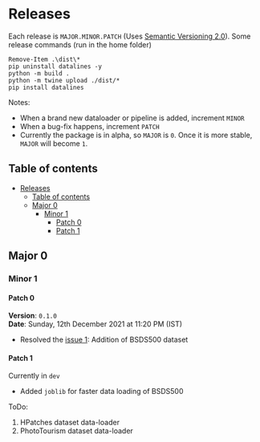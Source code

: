 # Releases

Each release is `MAJOR.MINOR.PATCH` (Uses [Semantic Versioning 2.0](https://semver.org/)). Some release commands (run in the home folder)

```pwsh
Remove-Item .\dist\*
pip uninstall datalines -y
python -m build .
python -m twine upload ./dist/*
pip install datalines
```

Notes:

- When a brand new dataloader or pipeline is added, increment `MINOR`
- When a bug-fix happens, increment `PATCH`
- Currently the package is in alpha, so `MAJOR` is `0`. Once it is more stable, `MAJOR` will become `1`.

## Table of contents

- [Releases](#releases)
    - [Table of contents](#table-of-contents)
    - [Major 0](#major-0)
        - [Minor 1](#minor-1)
            - [Patch 0](#patch-0)
            - [Patch 1](#patch-1)

## Major 0

### Minor 1

#### Patch 0

**Version**: `0.1.0` <br>
**Date**: Sunday, 12th December 2021 at 11:20 PM (IST)

- Resolved the [issue 1](https://github.com/TheProjectsGuy/DataLines/issues/1): Addition of BSDS500 dataset

#### Patch 1

Currently in `dev`

- Added `joblib` for faster data loading of BSDS500

ToDo:

1. HPatches dataset data-loader
2. PhotoTourism dataset data-loader
